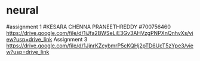 # neural
#assignment 1 
#KESARA CHENNA PRANEETHREDDY
#700756460
https://drive.google.com/file/d/1iJfa2BWSeLiE3Gv3AHVzgPNPXnQnhyXs/view?usp=drive_link
Assignment 3
https://drive.google.com/file/d/1JjnrKZcybmrP5cKQHj2pTD6UcT5zYpe3/view?usp=drive_link
